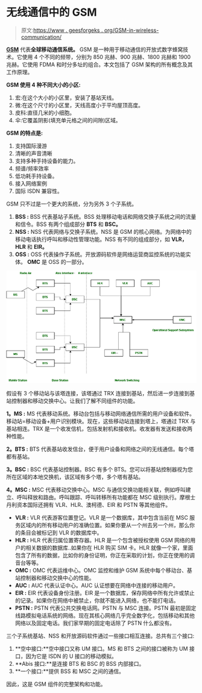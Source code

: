 # 无线通信中的 GSM

> 原文:[https://www . geesforgeks . org/GSM-in-wireless-communication/](https://www.geeksforgeeks.org/gsm-in-wireless-communication/)

[**GSM**](https://www.geeksforgeeks.org/gsm-full-form/) 代表**全球移动通信系统。** GSM 是一种用于移动通信的开放式数字蜂窝技术。它使用 4 个不同的频带，分别为 850 兆赫、900 兆赫、1800 兆赫和 1900 兆赫。它使用 FDMA 和时分多址的组合。本文包括了 GSM 架构的所有概念及其工作原理。

**GSM 使用 4 种不同大小的小区:**

1.  宏:在这个大小的小区里，安装了基站天线。
2.  微:在这个尺寸的小区里，天线高度小于平均屋顶高度。
3.  皮科:直径几米的小细胞。
4.  伞:它覆盖阴影(填充单元格之间的间隙)区域。

**GSM 的特点是:**

1.  支持国际漫游
2.  清晰的声音清晰
3.  支持多种手持设备的能力。
4.  频谱/频率效率
5.  低功耗手持设备。
6.  接入网络案例
7.  国际 ISDN 兼容性。

GSM 只不过是一个更大的系统，分为另外 3 个子系统。

1.  **BSS :** BSS 代表基站子系统。BSS 处理移动电话和网络交换子系统之间的流量和信令。BSS 有两个组成部分 **BTS** 和 **BSC。**
2.  **NSS :** NSS 代表网络与交换子系统。NSS 是 GSM 的核心网络。为网络中的移动电话执行呼叫和移动性管理功能。NSS 有不同的组成部分，如 **VLR，HLR** 和 **EIR。**
3.  **OSS :** OSS 代表操作子系统。开放源码软件是网络运营商监控系统的功能实体。 **OMC** 是 OSS 的一部分。

![](img/932230e8c633bfbb31f735353d818bee.png)

假设有 3 个移动站与该塔连接，该塔通过 TRX 连接到基站，然后进一步连接到基站控制器和移动交换中心。让我们了解不同组件的功能。

**1。MS :** MS 代表移动系统。移动台包括与移动网络通信所需的用户设备和软件。移动站=移动设备+用户识别模块。现在，这些移动站连接到塔上，塔通过 TRX 与基站相连。TRX 是一个收发信机，包括发射机和接收机。收发器有发送和接收两种性能。

**2。BTS :** BTS 代表基站收发信台，便于用户设备和网络之间的无线通信。每个塔都有基站。

**3。BSC :** BSC 代表基站控制器。BSC 有多个 BTS。您可以将基站控制器视为您所在区域的本地交换机，该区域有多个塔，多个塔有基站。

**4。MSC :** MSC 代表移动交换中心。MSC 与通信交换功能相关联，例如呼叫建立、呼叫释放和路由。呼叫跟踪、呼叫转移所有功能都在 MSC 级别执行。摩根士丹利资本国际还拥有 VLR、HLR、澳柯德、EIR 和 PSTN 等其他组件。

*   **VLR :** VLR 代表游客位置登记。VLR 是一个数据库，其中包含当前在 MSC 服务区域内的所有移动用户的准确位置。如果你要从一个州去另一个州，那么你的条目会被标记到 VLR 的数据库中。
*   **HLR :** HLR 代表归属位置寄存器。HLR 是一个包含被授权使用 GSM 网络的用户的相关数据的数据库..如果你在 HLR 购买 SIM 卡。HLR 就像一个家，里面包含了所有的数据，比如你的身份证明，你正在采取的计划，你正在使用的调音台等等。
*   **OMC :** OMC 代表运维中心。OMC 监控和维护 GSM 系统中每个移动台、基站控制器和移动交换中心的性能。
*   **AUC :** AUC 代表认证中心。AUC 认证想要在网络中连接的移动用户。
*   **EIR :** EIR 代表设备身份注册。EIR 是一个数据库，保存网络中所有允许或禁止的记录。如果你在网络中被禁止，你就不能进入网络，也不能打电话。
*   **PSTN :** PSTN 代表公共交换电话网。PSTN 与 MSC 连接。PSTN 最初是固定线路模拟电话系统的网络。现在其核心网络几乎完全数字化，包括移动和其他网络以及固定电话。我们家早期的固定电话除了 PSTN 什么都没有。

三个子系统基站、NSS 和开放源码软件通过一些接口相互连接。总共有三个接口:

1.  **空中接口:**空中接口又称 UM 接口。MS 和 BTS 之间的接口被称为 UM 接口，因为它是 ISDN 的 U 接口的移动模拟。
2.  **Abis 接口:**是连接 BTS 和 BSC 的 BSS 内部接口。
3.  **一个接口:**提供 BSS 和 MSC 之间的通信。

因此，这是 GSM 组件的完整架构和功能。